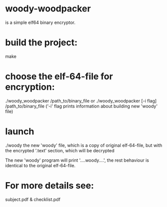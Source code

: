 # woody-woodpacker 
is a simple elf64 binary encryptor.


# build the project:
make


# choose the elf-64-file for encryption:
./woody_woodpacker /path_to/binary_file
or
./woody_woodpacker [-i flag] /path_to/binary_file
('-i' flag prints information about building new 'woody' file)


# launch
./woody
the new 'woody' file, which is a copy of original elf-64-file,
but with the encrypted '.text' section, which will be decrypted


The new 'woody' program will print '....woody....',
the rest behaviour is identical to the original elf-64-file.


# For more details see:

subject.pdf & checklist.pdf
